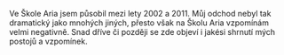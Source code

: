 Ve Škole Aria jsem působil mezi lety 2002 a 2011. Můj odchod nebyl tak dramatický jako mnohých jiných, přesto však na Školu Aria vzpomínám velmi negativně. Snad dříve či později se zde objeví i jakési shrnutí mých postojů a vzpomínek.


